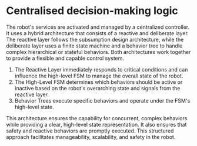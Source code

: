 # Centralised decision-making logic

The robot's services are activated and managed by a centralized controller. It uses a hybrid architecture that consists of a reactive and deliberate layer. The reactive layer follows the subsumption design architecture, while the deliberate layer uses a finite state machine and a behavior tree to handle complex hierarchical or stateful behaviors. Both architectures work together to provide a flexible and capable control system.

1. The Reactive Layer immediately responds to critical conditions and can influence the high-level FSM to manage the overall state of the robot.
2. The High-Level FSM determines which behaviors should be active or inactive based on the robot's overarching state and signals from the reactive layer.
3. Behavior Trees execute specific behaviors and operate under the FSM's high-level state.

This architecture ensures the capability for concurrent, complex behaviors while providing a clear, high-level state representation. It also ensures that safety and reactive behaviors are promptly executed. This structured approach facilitates manageability, scalability, and safety in the robot.
